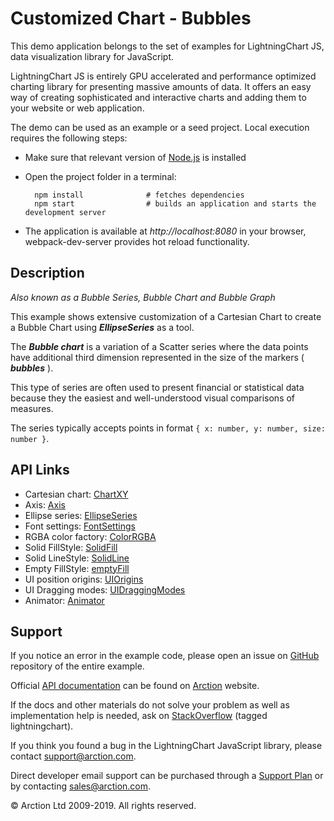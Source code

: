 # Customized Chart - Bubbles

This demo application belongs to the set of examples for LightningChart JS, data visualization library for JavaScript.

LightningChart JS is entirely GPU accelerated and performance optimized charting library for presenting massive amounts of data. It offers an easy way of creating sophisticated and interactive charts and adding them to your website or web application.

The demo can be used as an example or a seed project. Local execution requires the following steps:

- Make sure that relevant version of [Node.js](https://nodejs.org/en/download/) is installed
- Open the project folder in a terminal:

        npm install              # fetches dependencies
        npm start                # builds an application and starts the development server

- The application is available at *http://localhost:8080* in your browser, webpack-dev-server provides hot reload functionality.


## Description

*Also known as a Bubble Series, Bubble Chart and Bubble Graph*

This example shows extensive customization of a Cartesian Chart to create a Bubble Chart using ***EllipseSeries*** as a tool.

The ***Bubble chart*** is a variation of a Scatter series where the data points have additional third dimension represented in the size of the markers ( ***bubbles*** ).

This type of series are often used to present financial or statistical data because they the easiest and well-understood visual comparisons of measures.

The series typically accepts points in format `{ x: number, y: number, size: number }`.


## API Links

* Cartesian chart: [ChartXY]
* Axis: [Axis]
* Ellipse series: [EllipseSeries]
* Font settings: [FontSettings]
* RGBA color factory: [ColorRGBA]
* Solid FillStyle: [SolidFill]
* Solid LineStyle: [SolidLine]
* Empty FillStyle: [emptyFill]
* UI position origins: [UIOrigins]
* UI Dragging modes: [UIDraggingModes]
* Animator: [Animator]


## Support

If you notice an error in the example code, please open an issue on [GitHub][0] repository of the entire example.

Official [API documentation][1] can be found on [Arction][2] website.

If the docs and other materials do not solve your problem as well as implementation help is needed, ask on [StackOverflow][3] (tagged lightningchart).

If you think you found a bug in the LightningChart JavaScript library, please contact support@arction.com.

Direct developer email support can be purchased through a [Support Plan][4] or by contacting sales@arction.com.

[0]: https://github.com/Arction/
[1]: https://www.arction.com/lightningchart-js-api-documentation/
[2]: https://www.arction.com
[3]: https://stackoverflow.com/questions/tagged/lightningchart
[4]: https://www.arction.com/support-services/

© Arction Ltd 2009-2019. All rights reserved.


[ChartXY]: https://www.arction.com/lightningchart-js-api-documentation/v1.2.0/classes/chartxy.html
[Axis]: https://www.arction.com/lightningchart-js-api-documentation/v1.2.0/classes/axis.html
[EllipseSeries]: https://www.arction.com/lightningchart-js-api-documentation/v1.2.0/classes/ellipseseries.html
[FontSettings]: https://www.arction.com/lightningchart-js-api-documentation/v1.2.0/classes/fontsettings.html
[ColorRGBA]: https://www.arction.com/lightningchart-js-api-documentation/v1.2.0/globals.html#colorrgba
[SolidFill]: https://www.arction.com/lightningchart-js-api-documentation/v1.2.0/classes/solidfill.html
[SolidLine]: https://www.arction.com/lightningchart-js-api-documentation/v1.2.0/classes/solidline.html
[emptyFill]: https://www.arction.com/lightningchart-js-api-documentation/v1.2.0/globals.html#emptyfill
[UIOrigins]: https://www.arction.com/lightningchart-js-api-documentation/v1.2.0/globals.html#uiorigins
[UIDraggingModes]: https://www.arction.com/lightningchart-js-api-documentation/v1.2.0/enums/uidraggingmodes.html
[Animator]: https://www.arction.com/lightningchart-js-api-documentation/v1.2.0/globals.html#animator

